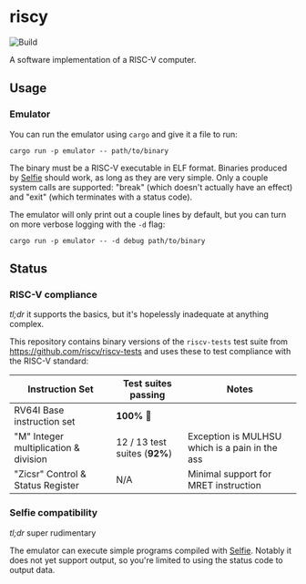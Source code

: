 # riscy  
![Build](https://github.com/michaelmelanson/riscy/workflows/Build/badge.svg)

A software implementation of a RISC-V computer.

## Usage

### Emulator

You can run the emulator using `cargo` and give it a file to run:

```
cargo run -p emulator -- path/to/binary
```

The binary must be a RISC-V executable in ELF format. Binaries produced by [Selfie](https://github.com/cksystemsteaching/selfie) should work, as long as they are very simple. Only a couple system calls are supported: "break" (which doesn't actually have an effect) and "exit" (which terminates with a status code).

The emulator will only print out a couple lines by default, but you can turn on more verbose logging with the `-d` flag:

```
cargo run -p emulator -- -d debug path/to/binary
```



## Status

### RISC-V compliance

_tl;dr_ it supports the basics, but it's hopelessly inadequate at anything complex.

This repository contains binary versions of the `riscv-tests` test suite from
https://github.com/riscv/riscv-tests and uses these to test compliance with the 
RISC-V standard:

| Instruction Set | Test suites passing | Notes |
|-|-|-|
| RV64I Base instruction set            | **100%** 🎉 | |
| "M" Integer multiplication & division | 12 / 13 test suites (**92%**)  | Exception is MULHSU which is a pain in the ass |
| "Zicsr" Control & Status Register       | N/A  | Minimal support for MRET instruction |

### Selfie compatibility

_tl;dr_ super rudimentary

The emulator can execute simple programs compiled with [Selfie](https://github.com/cksystemsteaching/selfie). Notably it does 
not yet support output, so you're limited to using the status code to output data.
